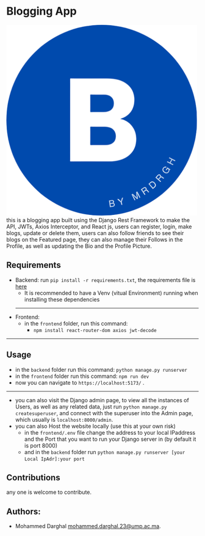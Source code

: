 # Blogging App
![Blogging](https://github.com/Mrdrgh/Django_Pjs/blob/main/Blogging/frontend/public/b(2)-vmake.png)<br>
this is a blogging app built using the Django Rest Framework to make the API, JWTs, Axios Interceptor, and React js, users can register, login, make blogs, update or delete them, users can also follow friends to see their blogs on the Featured page, they can also manage their Follows in the Profile, as well as updating the Bio and the Profile Picture.

## Requirements
- Backend: run ```pip install -r requirements.txt```, the requirements file is [here](https://github.com/Mrdrgh/Django_Pjs/blob/main/NotesApp/backend/backend/requirements.txt)
  - It is recommended to have a Venv (vitual Environment) running when installing these dependencies
  ---
- Frontend:
  - in the `frontend` folder, run this command:
    - ```npm install react-router-dom axios jwt-decode```

---
## Usage
- in the `backend` folder run this command: ```python manage.py runserver```
- in the `frontend` folder run this command: ```npm run dev```
- now you can navigate to `https://localhost:5173/` .
---
- you can also visit the Django admin page, to view all the instances of Users, as well as any related data, just run ```python manage.py createsuperuser```, and connect with the superuser into the Admin page, which usually is `localhost:8000/admin`.
- you can also Host the website locally (use this at your own risk)
  - in the `frontend/.env` file change the address to your local IPaddress and the Port that you want to run your Django server in (by default it is port 8000)
  - and in the `backend` folder run ```python manage.py runserver [your Local IpAdr]:your port```

## Contributions
any one is welcome to contribute.
## Authors:
- Mohammed Darghal <mohammed.darghal.23@ump.ac.ma>.